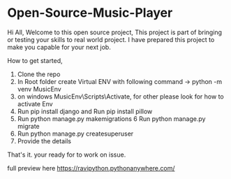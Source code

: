 ﻿# Open-Source-Music-Player

Hi All, Welcome to this open source project, This project is part of bringing or testing your skills to real world project. I have prepared this project to make you capable for your next job.

How to get started,

1. Clone the repo
2. In Root folder create Virtual ENV with following command -> python -m venv MusicEnv
3. on windows MusicEnv\Scripts\Activate, for other please look for how to activate Env
4. Run pip install django and Run pip install pillow
5. Run python manage.py makemigrations
6 Run python manage.py migrate
7. Run python manage.py createsuperuser
8. Provide the details


That's it. your ready for to work on issue.

full preview here
https://ravipython.pythonanywhere.com/

